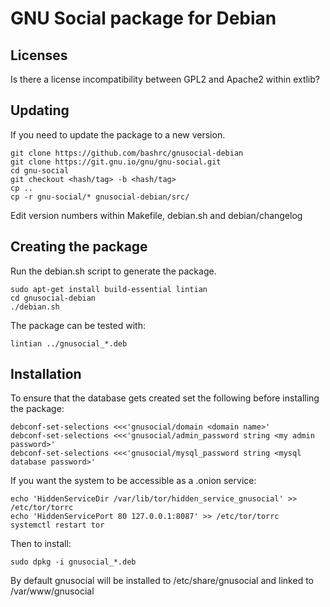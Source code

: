 GNU Social package for Debian
=============================

Licenses
--------

Is there a license incompatibility between GPL2 and Apache2 within extlib?

Updating
--------

If you need to update the package to a new version.

    git clone https://github.com/bashrc/gnusocial-debian
    git clone https://git.gnu.io/gnu/gnu-social.git
	cd gnu-social
    git checkout <hash/tag> -b <hash/tag>
    cp ..
	cp -r gnu-social/* gnusocial-debian/src/

Edit version numbers within Makefile, debian.sh and debian/changelog

Creating the package
--------------------

Run the debian.sh script to generate the package.

    sudo apt-get install build-essential lintian
    cd gnusocial-debian
    ./debian.sh

The package can be tested with:

    lintian ../gnusocial_*.deb

Installation
------------

To ensure that the database gets created set the following before installing the package:

    debconf-set-selections <<<'gnusocial/domain <domain name>'
    debconf-set-selections <<<'gnusocial/admin_password string <my admin password>'
    debconf-set-selections <<<'gnusocial/mysql_password string <mysql database password>'

If you want the system to be accessible as a .onion service:

    echo 'HiddenServiceDir /var/lib/tor/hidden_service_gnusocial' >> /etc/tor/torrc
    echo 'HiddenServicePort 80 127.0.0.1:8087' >> /etc/tor/torrc
	systemctl restart tor

Then to install:

    sudo dpkg -i gnusocial_*.deb

By default gnusocial will be installed to /etc/share/gnusocial and linked to /var/www/gnusocial
